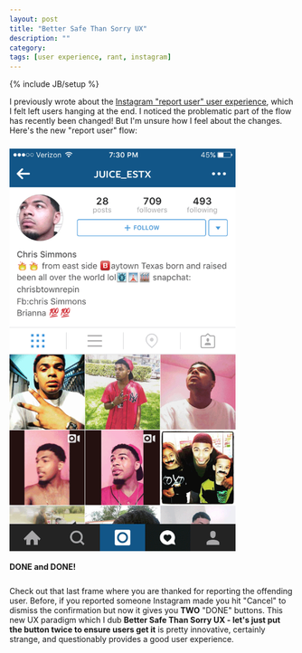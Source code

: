 ```yaml
---
layout: post
title: "Better Safe Than Sorry UX"
description: ""
category: 
tags: [user experience, rant, instagram]
---
```

{% include JB/setup %}

I previously wrote about the [Instagram "report user" user experience][1], which I felt left users hanging at the end. I noticed the problematic part of the flow has recently been changed! But I'm unsure how I feel about the changes. Here's the new "report user" flow:

<div>
	<img class="rounded-corners" style="max-width: 400px; margin-top: 10px; border: 0px;" src="/assets/images/posts/2015-09-06/donedone3.gif"/>
	<p class="caption-text" style="line-height: 1.5em;  margin-bottom: 24px;"><strong>DONE and DONE!</strong></p>
</div>

Check out that last frame where you are thanked for reporting the offending user. Before, if you reported someone Instagram made you hit "Cancel" to dismiss the confirmation but now it gives you **TWO** "DONE" buttons. This new UX paradigm which I dub **Better Safe Than Sorry UX - let's just put the button twice to ensure users get it** is pretty innovative, certainly strange, and questionably provides a good user experience.

[1]: http://mark.gg/2014/11/18/finish-the-flow/